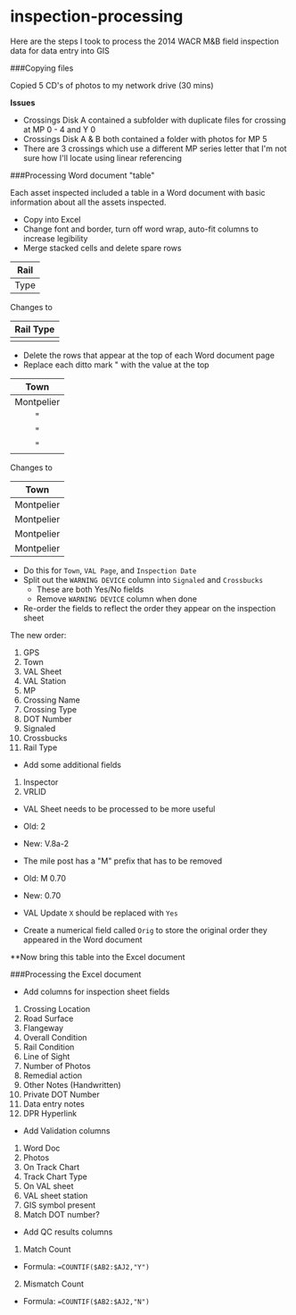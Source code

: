 inspection-processing
=====================

Here are the steps I took to process the 2014 WACR M&B field inspection data for data entry into GIS

###Copying files

Copied 5 CD's of photos to my network drive (30 mins)

**Issues**

- Crossings Disk A contained a subfolder with duplicate files for crossing at MP 0 - 4 and Y 0
- Crossings Disk A & B both contained a folder with photos for MP 5
- There are 3 crossings which use a different MP series letter that I'm not sure how I'll locate using linear referencing

###Processing Word document "table"

Each asset inspected included a table in a Word document with basic information about all the assets inspected.

- Copy into Excel
- Change font and border, turn off word wrap, auto-fit columns to increase legibility
- Merge stacked cells and delete spare rows

|Rail|  
|----|
|Type|

Changes to

|Rail Type|
|---------|
|         |

- Delete the rows that appear at the top of each Word document page
- Replace each ditto mark " with the value at the top

|Town|
|:---:|
|Montpelier|
|"|
|"|
|"|

Changes to

|Town|
|:---:|
|Montpelier|
|Montpelier|
|Montpelier|
|Montpelier|

- Do this for `Town`, `VAL Page`, and `Inspection Date`  
- Split out the `WARNING DEVICE` column into `Signaled` and `Crossbucks`  
  - These are both Yes/No fields
  - Remove `WARNING DEVICE` column when done
- Re-order the fields to reflect the order they appear on the inspection sheet

The new order:

1. GPS
2. Town
3. VAL Sheet
4. VAL Station
5. MP
6. Crossing Name
7. Crossing Type
8. DOT Number
9. Signaled
10. Crossbucks  
11. Rail Type  
 
- Add some additional fields 
  
1. Inspector
2. VRLID

- VAL Sheet needs to be processed to be more useful

- Old: 2
- New: V.8a-2

- The mile post has a "M" prefix that has to be removed

- Old: M 0.70
- New: 0.70

- VAL Update `X` should be replaced with `Yes`

- Create a numerical field called `Orig` to store the original order they appeared in the Word document

**Now bring this table into the Excel document

###Processing the Excel document

- Add columns for inspection sheet fields

1. Crossing Location
2. Road Surface
3. Flangeway
4. Overall Condition
5. Rail Condition
6. Line of Sight
7. Number of Photos
8. Remedial action
9. Other Notes (Handwritten)
10. Private DOT Number
11. Data entry notes
12. DPR Hyperlink

- Add Validation columns

1. Word Doc
2. Photos
3. On Track Chart
4. Track Chart Type
5. On VAL sheet
6. VAL sheet station
7. GIS symbol present
8. Match DOT number?

- Add QC results columns

1. Match Count
  - Formula: `=COUNTIF($AB2:$AJ2,"Y")`  
2. Mismatch Count
  - Formula: `=COUNTIF($AB2:$AJ2,"N")`  

